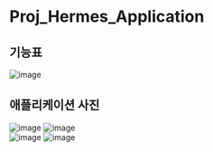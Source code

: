 Proj_Hermes_Application
=============
기능표
--
![image](https://user-images.githubusercontent.com/33280934/114130158-ee4b5780-993a-11eb-800d-b10177e79ffd.png)  
  
    
애플리케이션 사진
--
![image](https://user-images.githubusercontent.com/33280934/114129160-fbffdd80-9938-11eb-892d-93b03a56fffc.png)
![image](https://user-images.githubusercontent.com/33280934/114129170-00c49180-9939-11eb-9183-c23aa9b3176b.png)  
![image](https://user-images.githubusercontent.com/33280934/114129175-0326eb80-9939-11eb-89ce-3c2ba692769d.png)
![image](https://user-images.githubusercontent.com/33280934/114129183-04f0af00-9939-11eb-8f37-b7d12075ac28.png)


